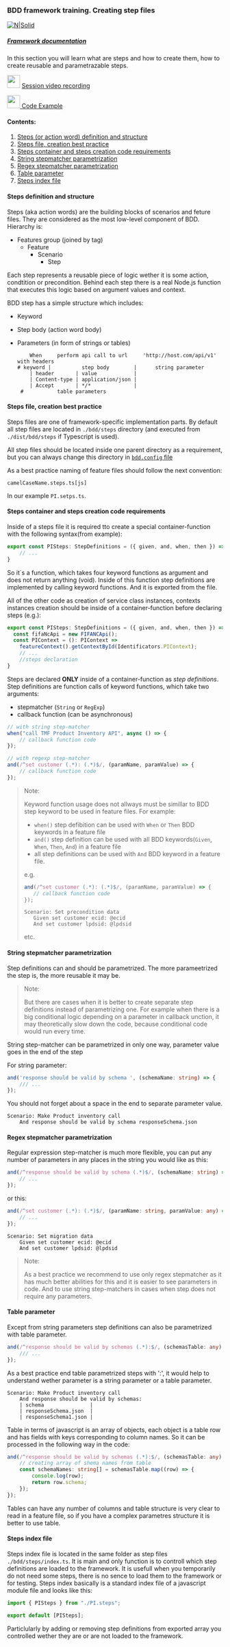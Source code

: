 ### BDD framework training. Creating step files

[![N|Solid](https://images.ctfassets.net/fikanzmkdlqn/5NoHRB1q6lrNzSSpekhrG5/cf22f3d7d9e82aed5e79659800458b57/TELUS_TAGLINE_HORIZONTAL_EN.svg)](https://www.telus.com/en/)

##### [Framework documentation](https://github.com/telus/telus-bdd-docs)

In this section you will learn what are steps and how to create them, how to create reusable and parametrazable steps.

<img src="https://cdn4.iconfinder.com/data/icons/48-bubbles/48/23.Videos-512.png" width="30px" margin-top="15px"/> [Session video recording]()

[<img src="https://cdn-icons-png.flaticon.com/512/25/25231.png" width="30px"> Code Example](https://github.com/telus/bdd-demo/blob/master/bdd/steps/PI.steps.ts)

#### Contents:

1. [Steps (or action word) definition and structure](#steps-definition-and-structure)
2. [Steps file, creation best practice](#steps-file-creation-best-practice)
3. [Steps container and steps creation code requirements](#steps-container-and-steps-creation-code-requirements)
4. [String stepmatcher parametrization](#string-stepmatcher-parametrization)
5. [Regex stepmatcher parametrization](#regex-stepmatcher-parametrization)
6. [Table parameter](#table-parameter)
7. [Steps index file](#steps-index-file)


#### **Steps definition and structure**
Steps (aka action words) are the building blocks of scenarios and feture files. They are considered as the most low-level component of BDD. Hierarchy is:
- Features group (joined by tag)
    - Feature
        - Scenario
            - Step 

Each step represents a reusable piece of logic wether it is some action, condtition or precondition. Behind each step there is a real Node.js function that executes this logic based on argument values and context.

BDD step has a simple structure which includes:
- Keyword
- Step body (action word body)
- Parameters (in form of strings or tables)

    ```gherkin
        When     perform api call to url     'http://host.com/api/v1' with headers
    # keyword |          step body        |      string parameter 
        | header       | value            |
        | Content-type | application/json |  
        | Accept       | */*              |
     #           table parameters   
    ```
#### **Steps file, creation best practice**
Steps files are one of framework-specific implementation parts. By default all step files are located in `./bdd/steps` directory (and executed from `./dist/bdd/steps` if Typescript is used).

All step files should be located inside one parent directory as a requirement, but you can always change this directory in [`bdd.config` file](./framework-intro.md/#bddconfig-file) 

As a best practice naming of feature files should follow the next convention:

    camelCaseName.steps.ts[js]

In our example `PI.setps.ts`.
#### **Steps container and steps creation code requirements**
Inside of a steps file it is required tto create a special container-function with the following syntax(from example):
```typescript
export const PISteps: StepDefinitions = ({ given, and, when, then }) => {
    // ...
}
```
So it`s a function, which takes four keyword functions as argument and does not return anything (void). Inside of this function step definitions are implemented by calling keyword functions. And it is exported from the file.

All of the other code as creation of service class instances, contexts instances creation should be inside of a container-function before declaring steps (e.g.):
```typescript
export const PISteps: StepDefinitions = ({ given, and, when, then }) => {
  const fifaNcApi = new FIFANCApi();
  const PIContext = (): PIContext =>
    featureContext().getContextById(Identificators.PIContext);
    // ...
    //steps declaration
}
```

Steps are declared **ONLY** inside of a container-function as _step definitions_. Step definitions are function calls of keyword functions, which take two arguments:
- stepmatcher (`String` or `RegExp`)
- callback function (can be asynchronous)
```typescript
// with string step-matcher
when("call TMF Product Inventory API", async () => {
    // callback function code
});

// with regexp step-matcher
and(/^set customer (.*): (.*)$/, (paramName, paramValue) => {
    // callback function code    
});
```

> Note: 
> 
> Keyword function usage does not allways must be simillar to BDD step keyword to be used in feature files. For example:
> - `when()` step defibition can be used with `When` or `Then` BDD keywords in a feature file
> - `and()` step definition can be used with all BDD keywords(`Given`, `When`, `Then`, `And`) in a feature file
> - all step definitions can be used with `And` BDD keyword in a feature file.
>
> e.g.
> ```typescript
> and(/^set customer (.*): (.*)$/, (paramName, paramValue) => {
>    // callback function code    
> }); 
> ```
>```gherkin
> Scenario: Set precondition data
>    Given set customer ecid: @ecid
>    And set customer lpdsid: @lpdsid
>```
> etc.
>

#### **String stepmatcher parametrization**
Step definitions can and should be parametrized. The more parameetrized the step is, the more reusable it may be. 

>Note:
>
> But there are cases when it is better to create separate step definitions instead of parametrizing one. For example when there is a big conditional logic depending on a parameter in callback unction, it may theoretically slow down the code, because conditional code would run every time. 

String step-matcher can be parametrized in only one way, parameter value goes in the end of the step


For string parameter:

```typescript
and('response should be valid by schema ', (schemaName: string) => {
    /// ...
});
```
You should not forget about a space in the end to separate parameter value.
```gherkin
Scenario: Make Product inventory call
    And response should be valid by schema responseSchema.json
```
#### **Regex stepmatcher parametrization**
Regular expression step-matcher is much more flexible, you can put any number of parameters in any places in the string you would like as this:
```typescript
and(/^response should be valid by schema (.*)$/, (schemaName: string) => {
    // ...
});
```
or this:
```typescript
and(/^set customer (.*): (.*)$/, (paramName: string, paramValue: any) => {
    // ...
});
```
```gherkin
Scenario: Set migration data
    Given set customer ecid: @ecid
    And set customer lpdsid: @lpdsid
```

> Note:
>
> As a best practice we recommend to use only regex stepmatcher as it has much better abilities for this and it is easier to see parameters in code. And to use string step-matchers in cases when step does not require any parameters.
#### **Table parameter**
Except from string parameters step definitions can also be parametrized with table parameter. 
```typescript
and(/^response should be valid by schemas (.*):$/, (schemasTable: any) => {
    /// ...
});
```
As a best practice end table parametrized steps with ':', it would help to understand wether parameter is a string parameter or a table parameter.
```gherkin
Scenario: Make Product inventory call
    And response should be valid by schemas:
    | schema               | 
    | responseSchema.json  |
    | responseSchema1.json |
```
Table in terms of javascript is an array of objects, each object is a table row and has fields with keys corresponding to column names. So it can be processed in the following way in the code:
```typescript
and(/^response should be valid by schemas (.*):$/, (schemasTable: any) => {
    // creating array of shema names from table 
    const schemaNames: string[] = schemasTable.map((row) => {
        console.log(row);
        return row.schema;
    });
});
```
Tables can have any number of columns and table structure is very clear to read in a feature file, so if you have a complex parametres structure it is better to use table. 
#### **Steps index file**
Steps index file is located in the same folder as step files `./bdd/steps/index.ts`. 
It is main and only function is to controll which step definitions are loaded to the framework. It is usefull when you temporarily do not need some steps, there is no sence to load them to the framework or for testing.
Steps index basically is a standard index file of a javascript module file and looks like this:
```typescript
import { PISteps } from "./PI.steps";

export default [PISteps];
```  
Particlularly by adding or removing step definitions from exported array you controlled wether they are or are not loaded to the framework.



